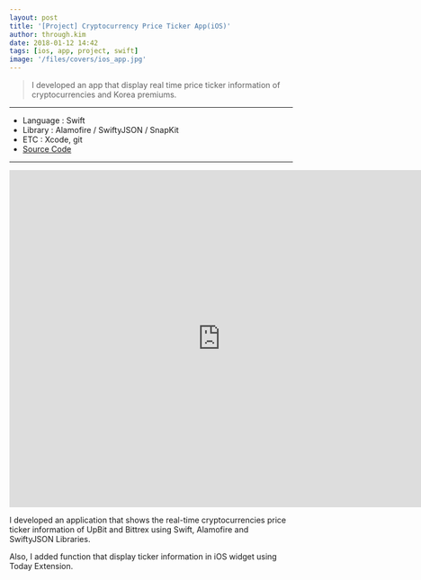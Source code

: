 ```yaml
---
layout: post
title: '[Project] Cryptocurrency Price Ticker App(iOS)'
author: through.kim
date: 2018-01-12 14:42
tags: [ios, app, project, swift]
image: '/files/covers/ios_app.jpg'
---
```


>I developed an app that display real time price ticker information of cryptocurrencies and Korea premiums.

---

* Language : Swift
* Library : Alamofire / SwiftyJSON / SnapKit
* ETC : Xcode, git
* [Source Code](https://github.com/ThroughKim/cryptopremium)

---

<iframe width="750" height="600" src="https://www.youtube.com/embed/oaY3J61lphk" frameborder="0" allow="autoplay; encrypted-media" allowfullscreen></iframe>

I developed an application that shows the real-time cryptocurrencies price ticker information of UpBit and Bittrex 
using Swift, Alamofire and SwiftyJSON Libraries. 

Also, I added function that display ticker information in iOS widget using Today Extension.